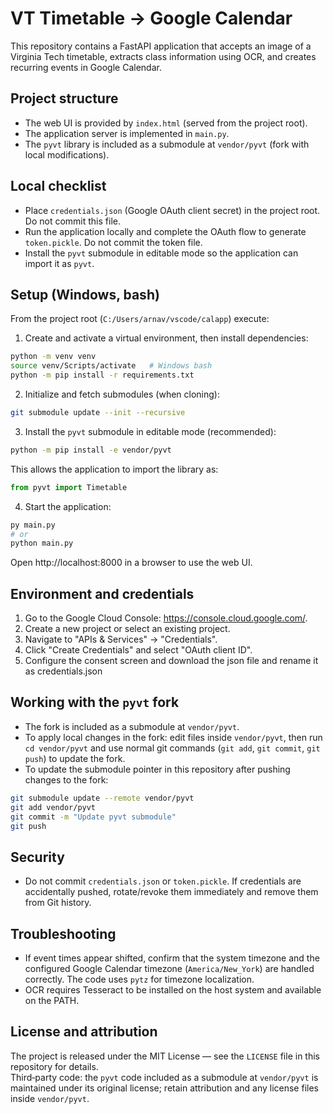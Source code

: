 # VT Timetable → Google Calendar

This repository contains a FastAPI application that accepts an image of a Virginia Tech timetable, extracts class information using OCR, and creates recurring events in Google Calendar.

## Project structure
- The web UI is provided by `index.html` (served from the project root).
- The application server is implemented in `main.py`.
- The `pyvt` library is included as a submodule at `vendor/pyvt` (fork with local modifications).

## Local checklist
- Place `credentials.json` (Google OAuth client secret) in the project root. Do not commit this file.
- Run the application locally and complete the OAuth flow to generate `token.pickle`. Do not commit the token file.
- Install the `pyvt` submodule in editable mode so the application can import it as `pyvt`.

## Setup (Windows, bash)
From the project root (`C:/Users/arnav/vscode/calapp`) execute:

1) Create and activate a virtual environment, then install dependencies:

```bash
python -m venv venv
source venv/Scripts/activate   # Windows bash
python -m pip install -r requirements.txt
```

2) Initialize and fetch submodules (when cloning):

```bash
git submodule update --init --recursive
```

3) Install the `pyvt` submodule in editable mode (recommended):

```bash
python -m pip install -e vendor/pyvt
```

This allows the application to import the library as:

```py
from pyvt import Timetable
```

4) Start the application:

```bash
py main.py
# or
python main.py
```

Open http://localhost:8000 in a browser to use the web UI.

## Environment and credentials
1. Go to the Google Cloud Console: https://console.cloud.google.com/.
2. Create a new project or select an existing project.
3. Navigate to "APIs & Services" → "Credentials".
4. Click "Create Credentials" and select "OAuth client ID".
5. Configure the consent screen and download the json file and rename it as credentials.json

## Working with the `pyvt` fork
- The fork is included as a submodule at `vendor/pyvt`.
- To apply local changes in the fork: edit files inside `vendor/pyvt`, then run `cd vendor/pyvt` and use normal git commands (`git add`, `git commit`, `git push`) to update the fork.
- To update the submodule pointer in this repository after pushing changes to the fork:

```bash
git submodule update --remote vendor/pyvt
git add vendor/pyvt
git commit -m "Update pyvt submodule"
git push
```

## Security
- Do not commit `credentials.json` or `token.pickle`. If credentials are accidentally pushed, rotate/revoke them immediately and remove them from Git history.

## Troubleshooting
- If event times appear shifted, confirm that the system timezone and the configured Google Calendar timezone (`America/New_York`) are handled correctly. The code uses `pytz` for timezone localization.
- OCR requires Tesseract to be installed on the host system and available on the PATH.

## License and attribution
The project is released under the MIT License — see the `LICENSE` file in this repository for details.  
Third‑party code: the `pyvt` code included as a submodule at `vendor/pyvt` is maintained under its original license; retain attribution and any license files inside `vendor/pyvt`.
